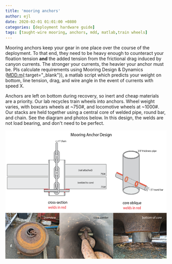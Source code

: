 ```yaml
---
title: 'mooring anchors'
author: ejl
date: 2020-02-01 01:01:00 +0800
categories: [deployment hardware guide]
tags: [taught-wire mooring, anchors, mdd, matlab,train wheels]
---
```

Mooring anchors keep your gear in one place over the course of the deployment. To that end, they need to be heavy enough to counteract your floation tension **and** the added tension from the frictional drag induced by canyon currents. The stronger your currents, the heavier your anchor must be. PIs calculate requirements using Mooring Design & Dynamics ([MDD.m](https://www.mathworks.com/matlabcentral/fileexchange/1629-mooring-design-and-dynamics){:target="\_blank"}), a matlab script which predicts your weight on bottom, line tension, drag, and wire angle in the event of currents with speed X.

Anchors are left on bottom during recovery, so inert and cheap materials are a priority. Our lab recycles train wheels into anchors. Wheel weight varies, with boxcars wheels at ~750#, and locomotive wheels at ~1000#. Our stacks are held together using a central core of welded pipe, round bar, and chain. See the diagram and photos below. In this design, the welds are not load bearing, and don't need to be perfect.

<img src="https://raw.githubusercontent.com/evan-lahr/photos/main/mooringanchor.png" style="height: 400px; width:600px;"/>